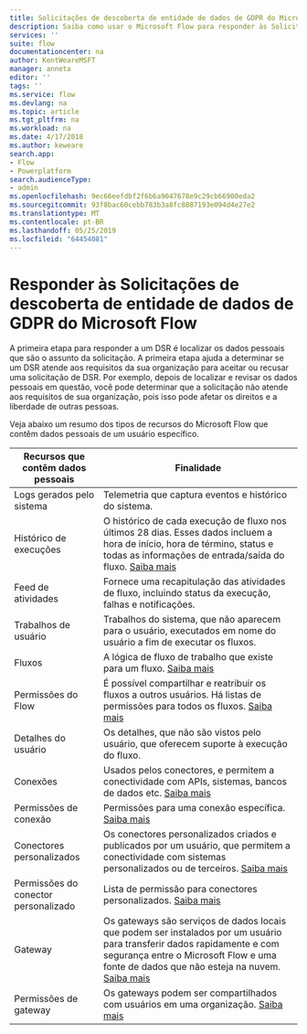 ```yaml
---
title: Solicitações de descoberta de entidade de dados de GDPR do Microsoft Flow | Microsoft Docs
description: Saiba como usar o Microsoft Flow para responder às Solicitações de descoberta de entidade de dados de GPDR.
services: ''
suite: flow
documentationcenter: na
author: KentWeareMSFT
manager: anneta
editor: ''
tags: ''
ms.service: flow
ms.devlang: na
ms.topic: article
ms.tgt_pltfrm: na
ms.workload: na
ms.date: 4/17/2018
ms.author: keweare
search.app:
- Flow
- Powerplatform
search.audienceType:
- admin
ms.openlocfilehash: 9ec66eefdbf2f6b6a9047678e9c29cb66900eda2
ms.sourcegitcommit: 93f8bac60cebb783b3a8fc8887193e094d4e27e2
ms.translationtype: MT
ms.contentlocale: pt-BR
ms.lasthandoff: 05/25/2019
ms.locfileid: "64454081"
---
```

# <a name="responding-to-gdpr-data-subject-discovery-requests-for-microsoft-flow"></a>Responder às Solicitações de descoberta de entidade de dados de GDPR do Microsoft Flow

A primeira etapa para responder a um DSR é localizar os dados pessoais que são o assunto da solicitação. A primeira etapa ajuda a determinar se um DSR atende aos requisitos da sua organização para aceitar ou recusar uma solicitação de DSR. Por exemplo, depois de localizar e revisar os dados pessoais em questão, você pode determinar que a solicitação não atende aos requisitos de sua organização, pois isso pode afetar os direitos e a liberdade de outras pessoas.

Veja abaixo um resumo dos tipos de recursos do Microsoft Flow que contêm dados pessoais de um usuário específico.

|**Recursos que contêm dados pessoais**|**Finalidade**|
|-----|-----|
|Logs gerados pelo sistema|Telemetria que captura eventos e histórico do sistema.|
|Histórico de execuções|O histórico de cada execução de fluxo nos últimos 28 dias. Esses dados incluem a hora de início, hora de término, status e todas as informações de entrada/saída do fluxo. [Saiba mais](https://flow.microsoft.com/blog/download-history-recurrence/)|
|Feed de atividades| Fornece uma recapitulação das atividades de fluxo, incluindo status da execução, falhas e notificações.|
|Trabalhos de usuário|Trabalhos do sistema, que não aparecem para o usuário, executados em nome do usuário a fim de executar os fluxos.|
|Fluxos|A lógica de fluxo de trabalho que existe para um fluxo. [Saiba mais](https://docs.microsoft.com/flow/get-started-logic-flow)|
|Permissões do Flow|É possível compartilhar e reatribuir os fluxos a outros usuários. Há listas de permissões para todos os fluxos. [Saiba mais](https://docs.microsoft.com/flow/frequently-asked-questions#can-i-share-the-flows-i-create)|
|Detalhes do usuário|Os detalhes, que não são vistos pelo usuário, que oferecem suporte à execução do fluxo.|
|Conexões|Usados pelos conectores, e permitem a conectividade com APIs, sistemas, bancos de dados etc. [Saiba mais](https://docs.microsoft.com/flow/add-manage-connections)|
|Permissões de conexão|Permissões para uma conexão específica. [Saiba mais](https://docs.microsoft.com/flow/add-manage-connections)|
|Conectores personalizados|Os conectores personalizados criados e publicados por um usuário, que permitem a conectividade com sistemas personalizados ou de terceiros. [Saiba mais](https://docs.microsoft.com/connectors/custom-connectors/)|
|Permissões do conector personalizado|Lista de permissão para conectores personalizados. [Saiba mais](https://docs.microsoft.com/connectors/custom-connectors/share)|
|Gateway|Os gateways são serviços de dados locais que podem ser instalados por um usuário para transferir dados rapidamente e com segurança entre o Microsoft Flow e uma fonte de dados que não esteja na nuvem. [Saiba mais](https://docs.microsoft.com/flow/gateway-manage)|
|Permissões de gateway|Os gateways podem ser compartilhados com usuários em uma organização. [Saiba mais](https://go.microsoft.com/fwlink/?linkid=872249)|
